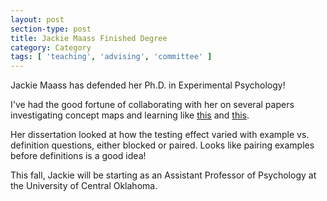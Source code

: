 ```yaml
---
layout: post
section-type: post
title: Jackie Maass Finished Degree
category: Category
tags: [ 'teaching', 'advising', 'committee' ]
---
```

Jackie Maass has defended her Ph.D. in Experimental Psychology!

I've had the good fortune of collaborating with her on several papers investigating concept maps and learning like [this](http://www.andrewmolney.name/category/2017/06/27/aiedcloze.html) and [this](http://www.andrewmolney.name/category/2014/01/01/Cade-W-Maass-J-Hays-P-Olney-A.html).

Her dissertation looked at how the testing effect varied with example vs. definition questions, either blocked or paired. Looks like pairing examples before definitions is a good idea!

This fall, Jackie will be starting as an Assistant Professor of Psychology at the University of 
Central Oklahoma.
